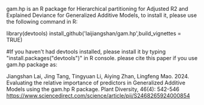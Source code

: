 gam.hp is an R package for Hierarchical partitioning for Adjusted R2 and Explained Deviance for Generalized Additive Models, to install it, please use the following command in R:

library(devtools)
install_github('laijiangshan/gam.hp',build_vignettes = TRUE)

#If you haven't had devtools installed, please install it by typing "install.packages("devtools")" in R console. 
please cite this paper if you use gam.hp package as: 

Jiangshan Lai, Jing Tang, Tingyuan Li, Aiying Zhan, Lingfeng Mao. 2024. Evaluating the relative importance of predictors in Generalized Additive Models using the gam.hp R package. Plant Diversity, 46(4): 542-546 https://www.sciencedirect.com/science/article/pii/S2468265924000854
